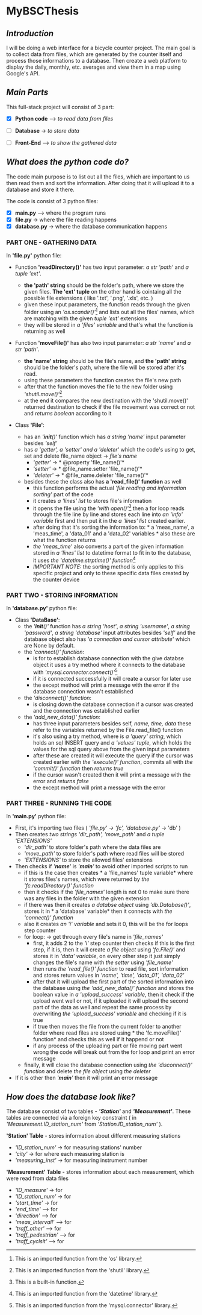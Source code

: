# MyBSCThesis

## *Introduction*
I will be doing a web interface for a bicycle counter project. The main goal is to collect data from files, which are generated by the counter itself and process those informations to a database. Then create a web platform to display the daily, monthly, etc. averages and view them in a map using Google's API.


## *Main Parts*
This full-stack project will consist of 3 part:
- [x] **Python code** —> *to read data from files*
- [ ] **Database** -> *to store data*
- [ ] **Front-End** —> *to show the gathered data*


## *What does the python code do?*
The code main purpose is to list out all the files, which are important to us then read them and sort the information. After doing that it will upload it to a database and store it there.

The code is consist of 3 python files:
- [x] **main.py** —> where the program runs
- [x] **file.py** -> where the file reading happens
- [x] **database.py** -> where the database communication happens

### **PART ONE - GATHERING DATA**

In **'file.py'** python file:

- Function **'readDirectory()'** has two input parameter: *a str 'path'* and *a tuple 'ext'*.
  - **the 'path' string** should be the folder's path, where we store the given files. **The 'ext' tuple** on the other hand is cointaing all the possible file extensions ( like '.txt', '.png', '.xls', etc. )
  - given these input parameters, the function reads through the given folder using an *'os.scandir()'*[^1] and lists out all the files' names, which are matching with the given *tuple 'ext'* extensions
  - they will be stored in *a 'files' variable* and that's what the function is returning as well
 
- Function **'moveFile()'** has also two input parameter: *a str 'name'* and *a str 'path'*.
  - **the 'name' string** should be the file's name, and **the 'path' string** should be the folder's path, where the file will be stored after it's read.
  - using these parameters the function creates the file's new path
  - after that the function moves the file to the new folder using *'shutil.move()'*[^2]
  - at the end it compares the new destination with the 'shutil.move()' returned destination to check if the file movement was correct or not and *returns boolean* according to it

- Class **'File'**:
  - has an *'__init__()'* function which has *a string 'name'* input parameter besides *'self'*
  - has *a 'getter', a 'setter' and a 'deleter'* which the code's using to get, set and delete file_name object -> *file's name*
    - *'getter'* -> * @property 'file_name()'*
    - *'setter'* -> * @file_name.setter 'file_name()'*
    - *'deleter'* -> * @file_name.deleter 'file_name()'*
  - besides these the class also has **a 'read_file()' function** as well
    - this function performs the actual *'file reading and information sorting'* part of the code
    - it creates *a 'lines' list* to stores file's information
    - it opens the file using the *'with open()'*[^3] then a for loop reads through the file line by line and stores each line into *an 'info' variable* first and then put it in the *a 'lines' list* created earlier.
    - after doing that it's sorting the information to: * a 'meas_name', a 'meas_time', a 'data_01' and a 'data_02' variables * also these are what the function returns
    - *the 'meas_time'* also converts a part of the given information stored in *a 'lines' list* to datetime format to fit in to the database, it uses *the 'datetime.strptime()' function*[^4]
    - *IMPORTANT NOTE:* the sorting method is only applies to this specific project and only to these specific data files created by the counter device

### **PART TWO - STORING INFORMATION** 

In **'database.py'** python file:

- Class **'DataBase'**:
  - the *'__init__()'* function has *a string 'host'*, *a string 'username'*, *a string 'password'*, *a string 'database'* input attributes besides *'self'* and the database object also has *'a connection and cursor attribute*' which are None by default.
  - the *'connect()' function*:
    - is for to establish database connection with the give databse object it uses a try method where it connects to the database with *'mysql.connector.connect()'*[^5]
    - if it is connected successfully it will create a cursor for later use
    - the except method will print a message with the error if the database connection wasn't established
  - the *'disconnect()' function*:
    - is closing down the database connection if a cursor was created and the connection was established earlier
  - the *'add_new_data()' function*:
    - has three input parameters besides self, *name, time, data* these refer to the variables returned by the File.read_file() function
    - it's also using a try method, where is *a 'query' string*, which holds an sql INSERT query and *a 'values' tuple*, which holds the values for the sql query above from the given input parameters
    - after these are created it will execute the query if the cursor was created earlier with *the 'execute()'  function*, commits all with *the 'commit()' function* then *returns true*
    - if the cursor wasn't created then it will print a message with the error and *returns false*
    - the except method will print a message with the error
    
### **PART THREE - RUNNING THE CODE**

In **'main.py'** python file:

- First, it's importing two files ( *'file.py' -> 'fc', 'database.py'* -> 'db' )
- Then creates *two strings 'dir_path', 'move_path'* and *a tuple 'EXTENSIONS'*
  - *'dir_path'* to store folder's path where the data files are
  - *'move_path'* to store folder's path where read files will be stored
  - *'EXTENSIONS'* to store the allowed files' extensions
- Then checks if *'__name__'* is *'__main__'* to avoid other imported scripts to run
  - if this is the case then creates * a 'file_names' tuple variable* where it stores files's names, which were returned by *the 'fc.readDirectory()' function*
  - then it checks if the *'file_names'* length is not 0 to make sure there was any files in the folder with the given extension
  - if there was then it creates *a databse object* using *'db.Database()'*, stores it in * a 'database' variable* then it connects with *the 'connect()' function*
  - also it creates *an 'i' variable* and sets it 0, this will be the for loops step counter
  - for loop: -> get through every file's name in *'file_names'*
    - first, it adds 2 to the *'i'* step counter then checks if this is the first step, if it is, then it will create *a file object* using *'fc.File()'* and stores it in *'data' variable*, on every other step it just simply changes the file's name with *the setter* using *'file_name'*
    - then runs *the 'read_file()' function* to read file, sort information and stores return values in *'name', 'time', 'data_01', 'data_02'*
    - after that it will upload the first part of the sorted information into the database using *the 'add_new_data()' function* and stores the boolean value in *a 'upload_success' variable*, then it check if the upload went well or not, if it uploaded it will upload the second part of the data as well and repeat the same process by overwriting *the 'upload_success' variable* and checking if it is true
    - if true then moves the file from the current folder to another folder where read files are stored using * the 'fc.moveFile()' function* and checks this as well if it happend or not
    - if any process of the uploading part or file moving part went wrong the code will break out from the for loop and print an error message
  - finally, it will close the database connection using *the 'disconnect()' function* and delete *the file object* using *the deleter*
- If it is other then *'__main__'* then it will print an error message


## *How does the database look like?*
The database consist of two tables - ***'Station'*** and ***'Measurement'***. These tables are connected via a foreign key constraint ( in *'Measurement.ID_station_num'* from *'Station.ID_station_num'* ).

**'Station' Table** - stores information about different measuring stations
  - *'ID_station_num'* -> for measuring stations' number
  - *'city'* -> for where each measuring station is
  - *'measuring_inst'* -> for measuring instrument number

**'Measurement' Table** - stores information about each measurement, which were read from data files
  - *'ID_measure'* -> for
  - *'ID_station_num'* -> for
  - *'start_time'* -> for
  - *'end_time'* —> for
  - *'direction'* —> for
  - *'meas_intervall'* —> for
  - *'traff_other'* —> for
  - *'traff_pedestrian'* —> for
  - *'traff_cyclsit'* —> for


[^1]: This is an imported function from the 'os' library.
[^2]: This is an imported function from the 'shutil' library.
[^3]: This is a built-in function.
[^4]: This is an imported function from the 'datetime' library.
[^5]: This is an imported function from the 'mysql.connector' library.

